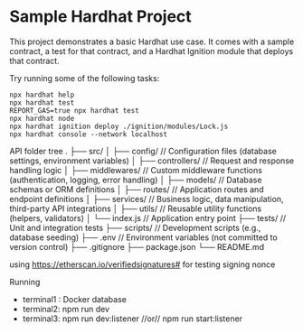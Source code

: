 # Sample Hardhat Project

This project demonstrates a basic Hardhat use case. It comes with a sample contract, a test for that contract, and a Hardhat Ignition module that deploys that contract.

Try running some of the following tasks:

```shell
npx hardhat help
npx hardhat test
REPORT_GAS=true npx hardhat test
npx hardhat node
npx hardhat ignition deploy ./ignition/modules/Lock.js
npx hardhat console --network localhost
```

API folder tree
.
├── src/
│   ├── config/             // Configuration files (database settings, environment variables)
│   ├── controllers/        // Request and response handling logic
│   ├── middlewares/        // Custom middleware functions (authentication, logging, error handling)
│   ├── models/             // Database schemas or ORM definitions
│   ├── routes/             // Application routes and endpoint definitions
│   ├── services/           // Business logic, data manipulation, third-party API integrations
│   ├── utils/              // Reusable utility functions (helpers, validators)
│   └── index.js            // Application entry point
├── tests/                  // Unit and integration tests
├── scripts/                // Development scripts (e.g., database seeding)
├── .env                    // Environment variables (not committed to version control)
├── .gitignore
├── package.json
└── README.md

using https://etherscan.io/verifiedsignatures# for testing signing nonce
 
Running
- terminal1 : Docker database
- terminal2: npm run dev
- terminal3: npm run dev:listener //or// npm run start:listener